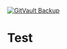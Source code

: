 [![GitVault Backup](https://img.shields.io/badge/GitVault-Protected-blue)](https://ipfs.io/ipfs/bafybeih73bfnnre2rwopugva4746dilytpka2egcmq5ijovqlblxeykagu)

# Test
